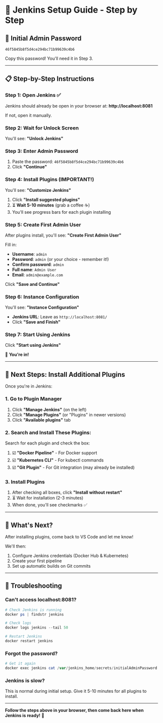 # 🤖 Jenkins Setup Guide - Step by Step

## 🔑 Initial Admin Password

```
46f5845b8f5d4ce294bc71b99639c4b6
```

Copy this password! You'll need it in Step 3.

---

## 📋 Step-by-Step Instructions

### Step 1: Open Jenkins ✅

Jenkins should already be open in your browser at: **http://localhost:8081**

If not, open it manually.

### Step 2: Wait for Unlock Screen

You'll see: **"Unlock Jenkins"**

### Step 3: Enter Admin Password

1. Paste the password: `46f5845b8f5d4ce294bc71b99639c4b6`
2. Click **"Continue"**

### Step 4: Install Plugins (IMPORTANT!)

You'll see: **"Customize Jenkins"**

1. Click **"Install suggested plugins"**
2. ⏳ **Wait 5-10 minutes** (grab a coffee ☕)
3. You'll see progress bars for each plugin installing

### Step 5: Create First Admin User

After plugins install, you'll see: **"Create First Admin User"**

Fill in:
- **Username**: `admin`
- **Password**: `admin` (or your choice - remember it!)
- **Confirm password**: `admin`
- **Full name**: `Admin User`
- **Email**: `admin@example.com`

Click **"Save and Continue"**

### Step 6: Instance Configuration

You'll see: **"Instance Configuration"**

- **Jenkins URL**: Leave as `http://localhost:8081/`
- Click **"Save and Finish"**

### Step 7: Start Using Jenkins

Click **"Start using Jenkins"**

🎉 **You're in!**

---

## 🔧 Next Steps: Install Additional Plugins

Once you're in Jenkins:

### 1. Go to Plugin Manager

1. Click **"Manage Jenkins"** (on the left)
2. Click **"Manage Plugins"** (or "Plugins" in newer versions)
3. Click **"Available plugins"** tab

### 2. Search and Install These Plugins:

Search for each plugin and check the box:

1. ☑️ **"Docker Pipeline"** - For Docker support
2. ☑️ **"Kubernetes CLI"** - For kubectl commands
3. ☑️ **"Git Plugin"** - For Git integration (may already be installed)

### 3. Install Plugins

1. After checking all boxes, click **"Install without restart"**
2. ⏳ Wait for installation (2-3 minutes)
3. When done, you'll see checkmarks ✅

---

## 🎯 What's Next?

After installing plugins, come back to VS Code and let me know!

We'll then:
1. Configure Jenkins credentials (Docker Hub & Kubernetes)
2. Create your first pipeline
3. Set up automatic builds on Git commits

---

## 🐛 Troubleshooting

### Can't access localhost:8081?
```powershell
# Check Jenkins is running
docker ps | findstr jenkins

# Check logs
docker logs jenkins --tail 50

# Restart Jenkins
docker restart jenkins
```

### Forgot the password?
```powershell
# Get it again
docker exec jenkins cat /var/jenkins_home/secrets/initialAdminPassword
```

### Jenkins is slow?
This is normal during initial setup. Give it 5-10 minutes for all plugins to install.

---

**Follow the steps above in your browser, then come back here when Jenkins is ready!** 🚀
